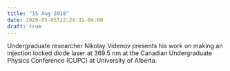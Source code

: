 ```yaml
---
title: "15 Aug 2018"
date: 2020-05-05T22:24:31-04:00
draft: true
---
```


Undergraduate researcher Nikolay Videnov presents his work on making an injection locked diode laser at 369.5 nm at the Canadian Undergraduate Physics Conference (CUPC) at University of Alberta.
